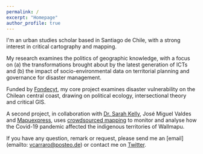 ```yaml
---
permalink: /
excerpt: "Homepage"
author_profile: true
---
```


I'm an urban studies scholar based in Santiago de Chile, with a strong interest in critical cartography and mapping.

My research examines the politics of geographic knowledge, with a focus on (a) the transformations brought about by the latest generation of ICTs and (b) the impact of socio-environmental data on territorial planning and governance for disaster management. 

Funded by [Fondecyt](https://www.conicyt.cl/fondecyt/), my core project examines disaster vulnerability on the Chilean central coast, drawing on political ecology, intersectional theory and critical GIS. 

A second project, in collaboration with [Dr. Sarah Kelly](https://www.kellygeolab.com), José Miguel Valdes and [Mapuexpress](https://www.mapuexpress.org/), uses [crowdsourced mapping](https://www.mapuexpress.org/coronavirus/) to monitor and analyse how the Covid-19 pandemic affected the indigenous territories of Wallmapu.

If you have any question, remark or request, please send me an [email](emailto: vcarraro@posteo.de) or contact me on [Twitter](https://twitter.com/the_vcarraro).
